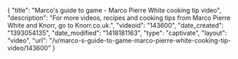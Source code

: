 {
    "title": "Marco's guide to game - Marco Pierre White cooking tip video",
    "description": "For more videos, recipes and cooking tips from Marco Pierre White and Knorr, go to Knorr.co.uk.",
    "videoid": "143600",
    "date_created": "1393054135",
    "date_modified": "1418181163",
    "type": "captivate",
    "layout": "video",
    "url": "\/v\/marco-s-guide-to-game-marco-pierre-white-cooking-tip-video\/143600"
}